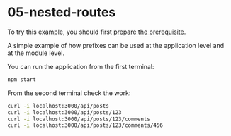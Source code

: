 # 05-nested-routes

To try this example, you should first [prepare the prerequisite][1].

A simple example of how prefixes can be used at the application level and at the module level.

You can run the application from the first terminal:

```bash
npm start
```

From the second terminal check the work:

```bash
curl -i localhost:3000/api/posts
curl -i localhost:3000/api/posts/123
curl -i localhost:3000/api/posts/123/comments
curl -i localhost:3000/api/posts/123/comments/456
```

[1]: /examples/prerequisite
